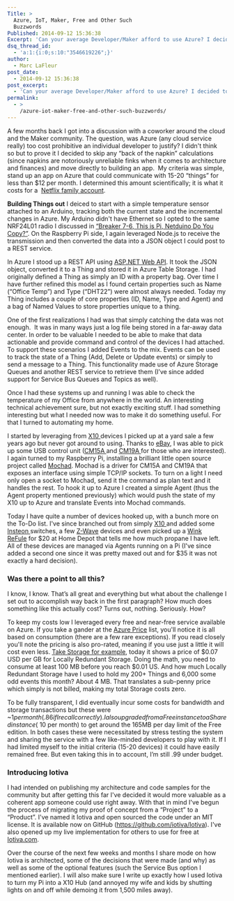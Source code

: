 ```yaml
---
Title: >
  Azure, IoT, Maker, Free and Other Such
  Buzzwords
Published: 2014-09-12 15:36:38
Excerpt: 'Can your average Developer/Maker afford to use Azure? I decided to skip any “back of the napkin” calculations (since most napkins are notoriously unreliable finks when it comes to architecture and finances) and actually build something.  My criteria was simple, stand up an app on Azure that could communicate with 15-20 “things” for less than $12 per month. I determined this amount scientifically; it is what it costs for a 4-Screen Netflix account. I failed, it ended up being free. '
dsq_thread_id:
  - 'a:1:{i:0;s:10:"3546619226";}'
author:
  - Marc LaFleur
post_date:
  - 2014-09-12 15:36:38
post_excerpt:
  - 'Can your average Developer/Maker afford to use Azure? I decided to skip any “back of the napkin” calculations (since most napkins are notoriously unreliable finks when it comes to architecture and finances) and actually build something.  My criteria was simple, stand up an app on Azure that could communicate with 15-20 “things” for less than $12 per month. I determined this amount scientifically; it is what it costs for a 4-Screen Netflix account. I failed, it ended up being free. '
permalink:
  - >
    /azure-iot-maker-free-and-other-such-buzzwords/
---
```

A few months back I got into a discussion with a coworker around the cloud and the Maker community. The question, was Azure (any cloud service really) too cost prohibitive an individual developer to justify? I didn't think so but to prove it I decided to skip any “back of the napkin” calculations (since napkins are notoriously unreliable finks when it comes to architecture and finances) and move directly to building an app.  My criteria was simple, stand up an app on Azure that could communicate with 15-20 “things” for less than $12 per month. I determined this amount scientifically; it is what it costs for a  <a href="http://netflix.com" target="_blank">Netflix family account</a>.

<strong>Building Things out</strong>
I deiced to start with a simple temperature sensor attached to an Arduino, tracking both the current state and the incremental changes in Azure. My Arduino didn't have Ethernet so I opted to the same NRF24L01 radio I discussed in <a href="http://massivescale.azurewebsites.net/breaker-7-6-this-is-pi-netduino-do-you-copy/" target="_blank">“Breaker 7-6, This is Pi, Netduino Do You Copy?”</a>. On the Raspberry Pi side, I again leveraged Node.js to receive the transmission and then converted the data into a JSON object I could post to a REST service.

In Azure I stood up a REST API using <a href="http://www.asp.net/web-api" target="_blank">ASP.NET Web API</a>. It took the JSON object, converted it to a Thing and stored it in Azure Table Storage. I had originally defined a Thing as simply an ID with a property bag. Over time I have further refined this model as I found certain properties such as Name (“Office Temp”) and Type (“DHT22”) were almost always needed. Today my Thing includes a couple of core properties (ID, Name, Type and Agent) and a bag of Named Values to store properties unique to a thing.

One of the first realizations I had was that simply catching the data was not enough.  It was in many ways just a log file being stored in a far-away data center. In order to be valuable I needed to be able to make that data actionable and provide command and control of the devices I had attached. To support these scenarios I added Events to the mix. Events can be used to track the state of a Thing (Add, Delete or Update events) or simply to send a message to a Thing. This functionality made use of Azure Storage Queues and another REST service to retrieve them (I’ve since added support for Service Bus Queues and Topics as well).

Once I had these systems up and running I was able to check the temperature of my Office from anywhere in the world. An interesting technical achievement sure, but not exactly exciting stuff. I had something interesting but what I needed now was to make it do something useful. For that I turned to automating my home.

I started by leveraging from <a href="http://http://www.x10.com/" target="_blank">X10 </a>devices I picked up at a yard sale a few years ago but never got around to using. Thanks to <a href="http://www.ebay.com/sch/i.html?_nkw=x10" target="_blank">eBay</a>, I was able to pick up some USB control unit (<a href="http://kbase.x10.com/wiki/CM15A" target="_blank">CM15A </a>and <a href="http://kbase.x10.com/wiki/CM19A" target="_blank">CM19A </a>for those who are interested). I again turned to my Raspberry Pi, installing a brilliant little open source project called <a href="http://x10linux.blogspot.com/2012/08/installing-mochad-on-raspberry-pi.html" target="_blank">Mochad</a>. Mochad is a driver for CM15A and CM19A that exposes an interface using simple TCP/IP sockets. To turn on a light I need only open a socket to Mochad, send it the command as plan text and it handles the rest. To hook it up to Azure I created a simple Agent (thus the Agent property mentioned previously) which would push the state of my X10 up to Azure and translate Events into Mochad commands.

Today I have quite a number of devices hooked up, with a bunch more on the To-Do list. I've since branched out from simply <a href="http://x10.com" target="_blank">X10 </a>and added some <a href="http://insteon.com" target="_blank">Insteon </a>switches, a few <a href="z-wave.com" target="_blank">Z-Wave</a> devices and even picked up a <a href="http://www.quirky.com/shop/732" target="_blank">Wink ReFule</a> for $20 at Home Depot that tells me how much propane I have left. All of these devices are managed via Agents running on a Pi (I've since added a second one since it was pretty maxed out and for $35 it was not exactly a hard decision).

<h3><strong>Was there a point to all this?</strong></h3>

I know, I know. That’s all great and everything but what about the challenge I set out to accomplish way back in the first paragraph? How much does something like this actually cost? Turns out, nothing. Seriously. How?

To keep my costs low I leveraged every free and near-free service available on Azure. If you take a gander at the <a href="http://azure.microsoft.com/en-us/pricing/overview/" target="_blank">Azure Price</a> list, you'll notice it is all based on consumption (there are a few rare exceptions). If you read closely you'll note the pricing is also pro-rated, meaning if you use just a little it will cost even less. <a href="http://azure.microsoft.com/en-us/pricing/details/storage/" target="_blank">Take Storage for example</a>, today it shows a price of $0.07 USD per GB for Locally Redundant Storage. Doing the math, you need to consume at least 100 MB before you reach $0.01 US. And how much Locally Redundant Storage have I used to hold my 200+ Things and 6,000 some odd events this month? About 4 MB. That translates a sub-penny price which simply is not billed, making my total Storage costs zero.

To be fully transparent, I did eventually incur some costs for bandwidth and storage transactions but these were ~$1 per month (.86 if I recall correctly). I also upgraded from a Free instance to a Shared instance (~$10 per month) to get around the 165MB per day limit of the Free edition. In both cases these were necessitated by stress testing the system and sharing the service with a few like-minded developers to play with it. If I had limited myself to the initial criteria (15-20 devices) it could have easily remained free. But even taking this in to account, I’m still .99 under budget.

<h3><strong>Introducing Iotiva</strong></h3>

I had intended on publishing my architecture and code samples for the community but after getting this far I've decided it would more valuable as a coherent app someone could use right away. With that in mind I've begun the process of migrating my proof of concept from a “Project” to a “Product”. I've named it Iotiva and open sourced the code under an MIT license. It is available now on GitHub (<a href="https://github.com/iotiva/Iotiva">https://github.com/iotiva/Iotiva</a>). I've also opened up my live implementation for others to use for free at <a href="http://www.iotiva.com" target="_blank">Iotiva.com</a>.

Over the course of the next few weeks and months I share mode on how Iotiva is architected, some of the decisions that were made (and why) as well as some of the optional features (such the Service Bus option I mentioned earlier). I will also make sure I write up exactly how I used Iotiva to turn my Pi into a X10 Hub (and annoyed my wife and kids by shutting lights on and off while demoing it from 1,500 miles away).